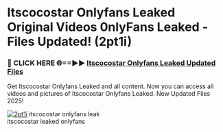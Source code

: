 # Itscocostar Onlyfans Leaked Original Videos 0nlyFans Leaked - Files Updated! (2pt1i)

<h3>🔴 CLICK HERE 🌐==►► <a href="https://tinyurl.com/3hn5wdd3" rel="nofollow">Itscocostar Onlyfans Leaked Updated Files</a></h3>

Get Itscocostar Onlyfans Leaked and all content. Now you can access all videos and pictures of Itscocostar Onlyfans Leaked. New Updated Files 2025!

[![2pt1i](https://i.imgur.com/4HnBqBT.gif)](https://tinyurl.com/3hn5wdd3)
itscocostar onlyfans leak<br>
itscocostar leaked onlyfans